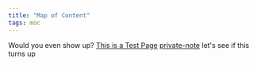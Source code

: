```yaml
---
title: "Map of Content"
tags: moc
---
```

Would you even show up?
[This is a Test Page](notes/This%20is%20a%20Test%20Page.md) 
[private-note](private/private-note.md)  let's see if this turns up